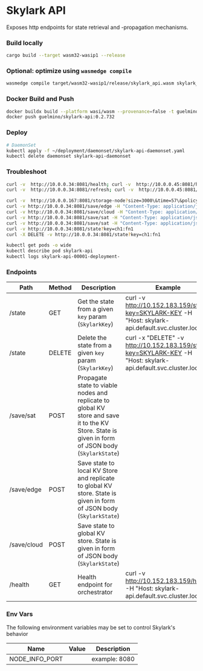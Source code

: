 # Skylark API
Exposes http endpoints for state retrieval and -propagation mechanisms. 

### Build locally
```bash
cargo build --target wasm32-wasip1 --release
```

### Optional: optimize using `wasmedge compile`
```bash
wasmedge compile target/wasm32-wasip1/release/skylark_api.wasm skylark_api.wasm
```

### Docker Build and Push
```bash
docker buildx build --platform wasi/wasm --provenance=false -t guelmino/skylark-api:0.2.732 .
docker push guelmino/skylark-api:0.2.732
```

### Deploy
```bash
# DaemonSet
kubectl apply -f ~/deployment/daemonset/skylark-api-daemonset.yaml
kubectl delete daemonset skylark-api-daemonset
```

### Troubleshoot
```bash
curl -v  http://10.0.0.34:8081/health; curl -v  http://10.0.0.45:8081/health; curl -v  http://10.0.0.167:8081/health
curl -v  http://10.0.0.34:8081/refresh; curl -v  http://10.0.0.45:8081/refresh; curl -v  http://10.0.0.167:8081/refresh

curl -v  http://10.0.0.167:8081/storage-node?size=3000\&time=57\&policy=Skylark\&destination=pi5u1
curl -v http://10.0.0.34:8081/save/edge -H "Content-Type: application/json" -d '{"key": {"chain_id": "ch1","task_id": "fn1"},"value": "V0.2.732E"}'
curl -v http://10.0.0.34:8081/save/cloud -H "Content-Type: application/json" -d '{"key": {"chain_id": "ch1","task_id": "fn1"},"value": "V0.2.732C"}'
curl -v http://10.0.0.34:8081/save/sat -H "Content-Type: application/json" -d '{"key": {"chain_id": "ch1","task_id": "fn1"},"value": "V0.2.732S"}'
curl -v http://10.0.0.34:8081/save/sat -H "Content-Type: application/json" -d '{"key":{"chain_id":"78599338-10aa-41be-961e-227d91b690be","task_id":"ex_preprocess"},"value":"11b430a1795c0608903b6d6f4ff2565b32c3456c0ddc74ad4ef2fc92205b211a"}'
curl -v http://10.0.0.34:8081/state?key=ch1:fn1
curl -X DELETE -v http://10.0.0.34:8081/state?key=ch1:fn1

kubectl get pods -o wide
kubectl describe pod skylark-api
kubectl logs skylark-api-00001-deployment-
```

### Endpoints

| Path        | Method | Description                                                                                                                                        | Example                                                                                                          |
|-------------|--------|----------------------------------------------------------------------------------------------------------------------------------------------------|------------------------------------------------------------------------------------------------------------------|
| /state      | GET    | Get the state from a given `key` param (`SkylarkKey`)                                                                                              | curl -v http://10.152.183.159/state?key=SKYLARK-KEY -H "Host: skylark-api.default.svc.cluster.local"             | 
| /state      | DELETE | Delete the state from a given `key` param (`SkylarkKey`)                                                                                           | curl -x "DELETE" -v http://10.152.183.159/state?key=SKYLARK-KEY -H "Host: skylark-api.default.svc.cluster.local" | 
| /save/sat   | POST   | Propagate state to viable nodes and replicate to global KV store and save it to the KV Store. State is given in form of JSON body (`SkylarkState`) |                                                                                                                  |
| /save/edge  | POST   | Save state to local KV Store and replicate to global KV store. State is given in form of JSON body (`SkylarkState`)                                |                                                                                                                  |
| /save/cloud | POST   | Save state to global KV store. State is given in form of JSON body (`SkylarkState`)                                                                |                                                                                                                  |
| /health     | GET    | Health endpoint for orchestrator                                                                                                                   | curl -v http://10.152.183.159/health -H "Host: skylark-api.default.svc.cluster.local"                            |

### Env Vars
The following environment variables may be set to control Skylark's behavior

| Name           | Value         | Description                                            |
|----------------|---------------|--------------------------------------------------------|
| NODE_INFO_PORT | <port number> | example: 8080 |   
